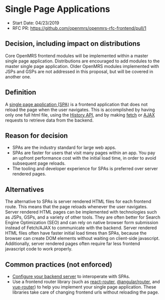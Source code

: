 # Single Page Applications
- Start Date: 04/23/2019
- RFC PR: https://github.com/openmrs/openmrs-rfc-frontend/pull/1

## Decision, including impact on distributions
Core OpenMRS frontend modules will be implemented within a master single page application. Distributions are encouraged
to add modules to the master single page application. Older OpenMRS modules implemented with JSPs and GSPs are not addressed in this
proposal, but will be covered in another one.

## Definition
A [single page application (SPA)](https://en.wikipedia.org/wiki/Single-page_application) is a frontend application that does not
reload the page when the user navigates. This is accomplished by having only one full html file, using the
[History API](https://developer.mozilla.org/en-US/docs/Web/API/History_API), and by making
[fetch](https://developer.mozilla.org/en-US/docs/Web/API/Fetch_API) or [AJAX](https://developer.mozilla.org/en-US/docs/Web/Guide/AJAX) requests
to retrieve data from the backend.

## Reason for decision
- SPAs are the industry standard for large web apps.
- SPAs are faster for users that visit many pages within an app. You pay an upfront performance cost with the initial load time, in order to avoid
subsequent page reloads.
- The tooling and developer experience for SPAs is preferred over server rendered pages.

## Alternatives
The alternative to SPAs is server rendered HTML files for each frontend route. This means that the page reloads whenever the user navigates.
Server rendered HTML pages can be implemented with technologies such as JSPs, GSPs, and a variety of other tools. They are often better for
Search Engine Optimization (SEO) and can rely on native browser form submission instead of Fetch/AJAX to communicate with the backend. Server
rendered HTML files often have faster initial load times than SPAs, because the browser can create DOM elements without waiting on client-side
javascript. Additionally, server rendered pages often require far less frontend javascript code to work properly.

## Common practices (not enforced)
- [Configure your backend server](https://blog.pshrmn.com/entry/single-page-applications-and-the-server/) to interoperate with SPAs.
- Use a frontend router library (such as [react-router](https://reacttraining.com/react-router/), [@angular/router](https://angular.io/guide/router),
and [vue-router](https://router.vuejs.org/)) to help you implement your single page application. These libraries take care of changing frontend urls
without reloading the page.